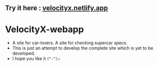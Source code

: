 ## Try it here : [velocityx.netlify.app](https://velocityx.netlify.app/)
# VelocityX-webapp
- A site for car-lovers. A site for checking supercar specs. 
- This is just an attempt to develop the complete site which is yet to be developed.
- I hope you like it ```(^-^)↗```
